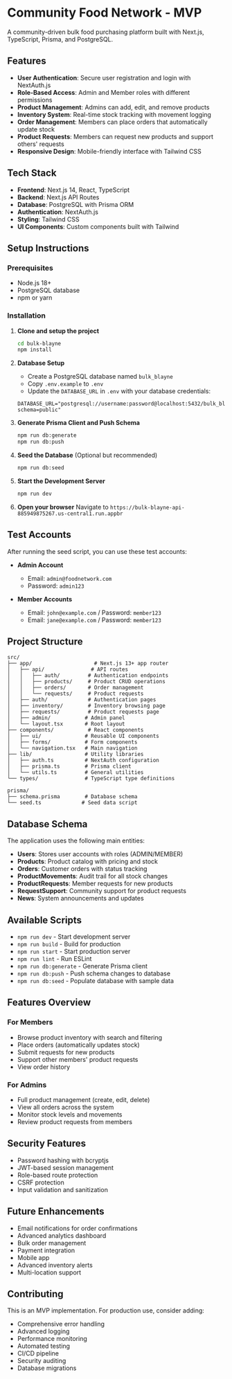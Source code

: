 # Community Food Network - MVP

A community-driven bulk food purchasing platform built with Next.js, TypeScript, Prisma, and PostgreSQL.

## Features

- **User Authentication**: Secure user registration and login with NextAuth.js
- **Role-Based Access**: Admin and Member roles with different permissions
- **Product Management**: Admins can add, edit, and remove products
- **Inventory System**: Real-time stock tracking with movement logging
- **Order Management**: Members can place orders that automatically update stock
- **Product Requests**: Members can request new products and support others' requests
- **Responsive Design**: Mobile-friendly interface with Tailwind CSS

## Tech Stack

- **Frontend**: Next.js 14, React, TypeScript
- **Backend**: Next.js API Routes
- **Database**: PostgreSQL with Prisma ORM
- **Authentication**: NextAuth.js
- **Styling**: Tailwind CSS
- **UI Components**: Custom components built with Tailwind

## Setup Instructions

### Prerequisites

- Node.js 18+ 
- PostgreSQL database
- npm or yarn

### Installation

1. **Clone and setup the project**
   ```bash
   cd bulk-blayne
   npm install
   ```

2. **Database Setup**
   - Create a PostgreSQL database named `bulk_blayne`
   - Copy `.env.example` to `.env`
   - Update the `DATABASE_URL` in `.env` with your database credentials:
   ```
   DATABASE_URL="postgresql://username:password@localhost:5432/bulk_blayne?schema=public"
   ```

3. **Generate Prisma Client and Push Schema**
   ```bash
   npm run db:generate
   npm run db:push
   ```

4. **Seed the Database** (Optional but recommended)
   ```bash
   npm run db:seed
   ```

5. **Start the Development Server**
   ```bash
   npm run dev
   ```

6. **Open your browser**
   Navigate to `https://bulk-blayne-api-885949875267.us-central1.run.appbr`

## Test Accounts

After running the seed script, you can use these test accounts:

- **Admin Account**
  - Email: `admin@foodnetwork.com`
  - Password: `admin123`

- **Member Accounts**
  - Email: `john@example.com` / Password: `member123`
  - Email: `jane@example.com` / Password: `member123`

## Project Structure

```
src/
├── app/                    # Next.js 13+ app router
│   ├── api/               # API routes
│   │   ├── auth/         # Authentication endpoints
│   │   ├── products/     # Product CRUD operations
│   │   ├── orders/       # Order management
│   │   └── requests/     # Product requests
│   ├── auth/             # Authentication pages
│   ├── inventory/        # Inventory browsing page
│   ├── requests/         # Product requests page
│   ├── admin/           # Admin panel
│   └── layout.tsx       # Root layout
├── components/           # React components
│   ├── ui/              # Reusable UI components
│   ├── forms/           # Form components
│   └── navigation.tsx   # Main navigation
├── lib/                 # Utility libraries
│   ├── auth.ts          # NextAuth configuration
│   ├── prisma.ts        # Prisma client
│   └── utils.ts         # General utilities
└── types/               # TypeScript type definitions

prisma/
├── schema.prisma        # Database schema
└── seed.ts             # Seed data script
```

## Database Schema

The application uses the following main entities:

- **Users**: Stores user accounts with roles (ADMIN/MEMBER)
- **Products**: Product catalog with pricing and stock
- **Orders**: Customer orders with status tracking
- **ProductMovements**: Audit trail for all stock changes
- **ProductRequests**: Member requests for new products
- **RequestSupport**: Community support for product requests
- **News**: System announcements and updates

## Available Scripts

- `npm run dev` - Start development server
- `npm run build` - Build for production
- `npm run start` - Start production server
- `npm run lint` - Run ESLint
- `npm run db:generate` - Generate Prisma client
- `npm run db:push` - Push schema changes to database
- `npm run db:seed` - Populate database with sample data

## Features Overview

### For Members
- Browse product inventory with search and filtering
- Place orders (automatically updates stock)
- Submit requests for new products
- Support other members' product requests
- View order history

### For Admins
- Full product management (create, edit, delete)
- View all orders across the system
- Monitor stock levels and movements
- Review product requests from members

## Security Features

- Password hashing with bcryptjs
- JWT-based session management
- Role-based route protection
- CSRF protection
- Input validation and sanitization

## Future Enhancements

- Email notifications for order confirmations
- Advanced analytics dashboard
- Bulk order management
- Payment integration
- Mobile app
- Advanced inventory alerts
- Multi-location support

## Contributing

This is an MVP implementation. For production use, consider adding:

- Comprehensive error handling
- Advanced logging
- Performance monitoring
- Automated testing
- CI/CD pipeline
- Security auditing
- Database migrations